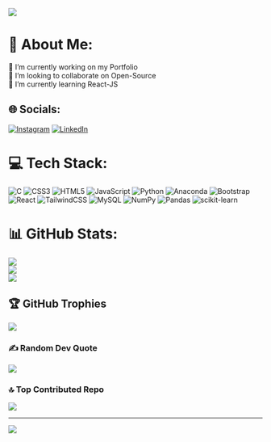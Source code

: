 ![](https://www.canva.com/design/DAFpGwbPXMs/Qs7QtsiM5aF2XLCTvKO9RA/watch?utm_content=DAFpGwbPXMs&utm_campaign=designshare&utm_medium=link&utm_source=publishsharelink)

# 💫 About Me:
🔭 I’m currently working on my Portfolio<br>👯 I’m looking to collaborate on Open-Source<br>🌱 I’m currently learning React-JS


## 🌐 Socials:
[![Instagram](https://img.shields.io/badge/Instagram-%23E4405F.svg?logo=Instagram&logoColor=white)](https://instagram.com/shriyanshkhandelwal7) [![LinkedIn](https://img.shields.io/badge/LinkedIn-%230077B5.svg?logo=linkedin&logoColor=white)](https://linkedin.com/in/shriyansh-khandelwal-mg7) 

# 💻 Tech Stack:
![C](https://img.shields.io/badge/c-%2300599C.svg?style=for-the-badge&logo=c&logoColor=white) ![CSS3](https://img.shields.io/badge/css3-%231572B6.svg?style=for-the-badge&logo=css3&logoColor=white) ![HTML5](https://img.shields.io/badge/html5-%23E34F26.svg?style=for-the-badge&logo=html5&logoColor=white) ![JavaScript](https://img.shields.io/badge/javascript-%23323330.svg?style=for-the-badge&logo=javascript&logoColor=%23F7DF1E) ![Python](https://img.shields.io/badge/python-3670A0?style=for-the-badge&logo=python&logoColor=ffdd54) ![Anaconda](https://img.shields.io/badge/Anaconda-%2344A833.svg?style=for-the-badge&logo=anaconda&logoColor=white) ![Bootstrap](https://img.shields.io/badge/bootstrap-%23563D7C.svg?style=for-the-badge&logo=bootstrap&logoColor=white) ![React](https://img.shields.io/badge/react-%2320232a.svg?style=for-the-badge&logo=react&logoColor=%2361DAFB) ![TailwindCSS](https://img.shields.io/badge/tailwindcss-%2338B2AC.svg?style=for-the-badge&logo=tailwind-css&logoColor=white) ![MySQL](https://img.shields.io/badge/mysql-%2300f.svg?style=for-the-badge&logo=mysql&logoColor=white) ![NumPy](https://img.shields.io/badge/numpy-%23013243.svg?style=for-the-badge&logo=numpy&logoColor=white) ![Pandas](https://img.shields.io/badge/pandas-%23150458.svg?style=for-the-badge&logo=pandas&logoColor=white) ![scikit-learn](https://img.shields.io/badge/scikit--learn-%23F7931E.svg?style=for-the-badge&logo=scikit-learn&logoColor=white)
# 📊 GitHub Stats:
![](https://github-readme-stats.vercel.app/api?username=MckinellGreen7&theme=blueberry&hide_border=false&include_all_commits=false&count_private=false)<br/>
![](https://github-readme-streak-stats.herokuapp.com/?user=MckinellGreen7&theme=blueberry&hide_border=false)<br/>
![](https://github-readme-stats.vercel.app/api/top-langs/?username=MckinellGreen7&theme=blueberry&hide_border=false&include_all_commits=false&count_private=false&layout=compact)

## 🏆 GitHub Trophies
![](https://github-profile-trophy.vercel.app/?username=MckinellGreen7&theme=tokyonight&no-frame=false&no-bg=true&margin-w=4)

### ✍️ Random Dev Quote
![](https://quotes-github-readme.vercel.app/api?type=horizontal&theme=radical)

### 🔝 Top Contributed Repo
![](https://github-contributor-stats.vercel.app/api?username=MckinellGreen7&limit=5&theme=tokyonight&combine_all_yearly_contributions=true)

---
[![](https://visitcount.itsvg.in/api?id=MckinellGreen7&icon=0&color=0)](https://visitcount.itsvg.in)

<!-- Proudly created with GPRM ( https://gprm.itsvg.in ) -->
